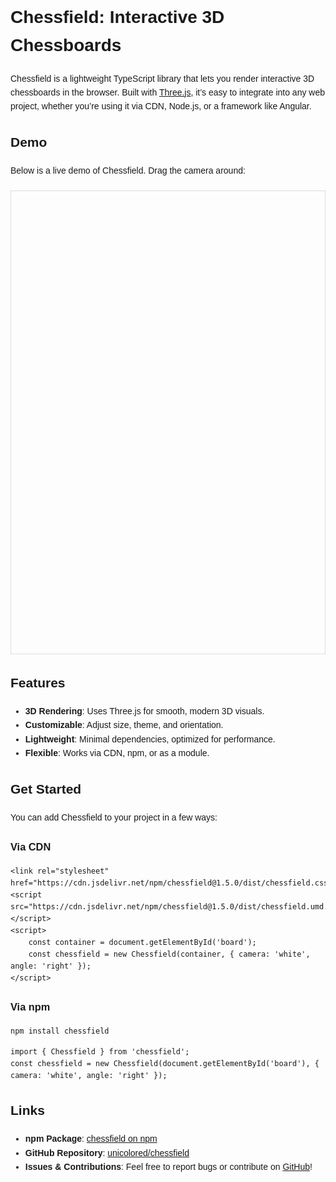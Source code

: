 <link rel="stylesheet" href="https://cdn.jsdelivr.net/npm/chessfield/dist/chessfield.css" />

<style>
    body {
        font-family: Arial, sans-serif;
        line-height: 1.6;
    }
    .flex {
        display: flex;
        justify-content: center;
        align-items: center;
        margin: 20px 0;
    }
    .chessfield {
        width: 100%;
        max-width: 740px; /* Constrain width for better display */
        height: 740px;
        margin: 0 auto;
        border: 1px solid #ddd; /* Optional: subtle border */
    }
</style>

<h1>Chessfield: Interactive 3D Chessboards</h1>
<p>Chessfield is a lightweight TypeScript library that lets you render interactive 3D chessboards in the browser. Built with <a href="https://threejs.org/" target="_blank">Three.js</a>, it’s easy to integrate into any web project, whether you’re using it via CDN, Node.js, or a framework like Angular.</p>

<h2>Demo</h2>
<p>Below is a live demo of Chessfield. Drag the camera around:</p>
<div class="flex">
    <div class="chessfield" id="board1"></div>
</div>

<h2>Features</h2>
<ul>
    <li><strong>3D Rendering</strong>: Uses Three.js for smooth, modern 3D visuals.</li>
    <li><strong>Customizable</strong>: Adjust size, theme, and orientation.</li>
    <li><strong>Lightweight</strong>: Minimal dependencies, optimized for performance.</li>
    <li><strong>Flexible</strong>: Works via CDN, npm, or as a module.</li>
</ul>

<h2>Get Started</h2>
<p>You can add Chessfield to your project in a few ways:</p>

<h3>Via CDN</h3>
<pre><code>&lt;link rel="stylesheet" href="https://cdn.jsdelivr.net/npm/chessfield@1.5.0/dist/chessfield.css"&gt;
&lt;script src="https://cdn.jsdelivr.net/npm/chessfield@1.5.0/dist/chessfield.umd.js"&gt;&lt;/script&gt;
&lt;script&gt;
    const container = document.getElementById('board');
    const chessfield = new Chessfield(container, { camera: 'white', angle: 'right' });
&lt;/script&gt;</code></pre>

<h3>Via npm</h3>
<pre><code>npm install chessfield</code></pre>
<pre><code>import { Chessfield } from 'chessfield';
const chessfield = new Chessfield(document.getElementById('board'), { camera: 'white', angle: 'right' });</code></pre>

<h2>Links</h2>
<ul>
    <li><strong>npm Package</strong>: <a href="https://www.npmjs.com/package/chessfield" target="_blank">chessfield on npm</a></li>
    <li><strong>GitHub Repository</strong>: <a href="https://github.com/unicolored/chessfield" target="_blank">unicolored/chessfield</a></li>
    <li><strong>Issues & Contributions</strong>: Feel free to report bugs or contribute on <a href="https://github.com/unicolored/chessfield" target="_blank">GitHub</a>!</li>
</ul>

<!--<gilles.nx-root></gilles.nx-root>-->
<script type="module">
    import { Chessfield } from 'https://cdn.jsdelivr.net/npm/chessfield/dist/chessfield.js';
    const boardContainer = document.getElementById('board1');
    var board1 = new Chessfield(boardContainer, {
        camera: 'white',
        angle: 'right'
    });
</script>
